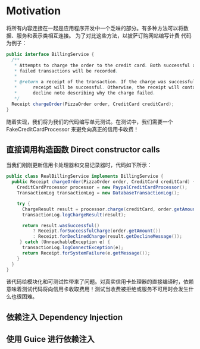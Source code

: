 #  Motivation

将所有内容连接在一起是应用程序开发中一个乏味的部分。有多种方法可以将数据、服务和表示类相互连接。 为了对比这些方法，以披萨订购网站编写计费
代码为例子：
```java
public interface BillingService {
  /**
   * Attempts to charge the order to the credit card. Both successful and
   * failed transactions will be recorded.
   *
   * @return a receipt of the transaction. If the charge was successful, the
   *      receipt will be successful. Otherwise, the receipt will contain a
   *      decline note describing why the charge failed.
   */
  Receipt chargeOrder(PizzaOrder order, CreditCard creditCard);
}
```
随着实现，我们将为我们的代码编写单元测试。在测试中，我们需要一个 FakeCreditCardProcessor 来避免向真正的信用卡收费！

## 直接调用构造函数 Direct constructor calls
当我们刚刚更新信用卡处理器和交易记录器时，代码如下所示：
```java
public class RealBillingService implements BillingService {
  public Receipt chargeOrder(PizzaOrder order, CreditCard creditCard) {
    CreditCardProcessor processor = new PaypalCreditCardProcessor();
    TransactionLog transactionLog = new DatabaseTransactionLog();

    try {
      ChargeResult result = processor.charge(creditCard, order.getAmount());
      transactionLog.logChargeResult(result);

      return result.wasSuccessful()
          ? Receipt.forSuccessfulCharge(order.getAmount())
          : Receipt.forDeclinedCharge(result.getDeclineMessage());
     } catch (UnreachableException e) {
      transactionLog.logConnectException(e);
      return Receipt.forSystemFailure(e.getMessage());
    }
  }
}
```
该代码给模块化和可测试性带来了问题。对真实信用卡处理器的直接编译时，依赖意味着测试代码将向信用卡收取费用！测试当收费被拒绝或服务不可用时会发生什么也很困难。

## 依赖注入 Dependency Injection

## 使用 Guice 进行依赖注入


